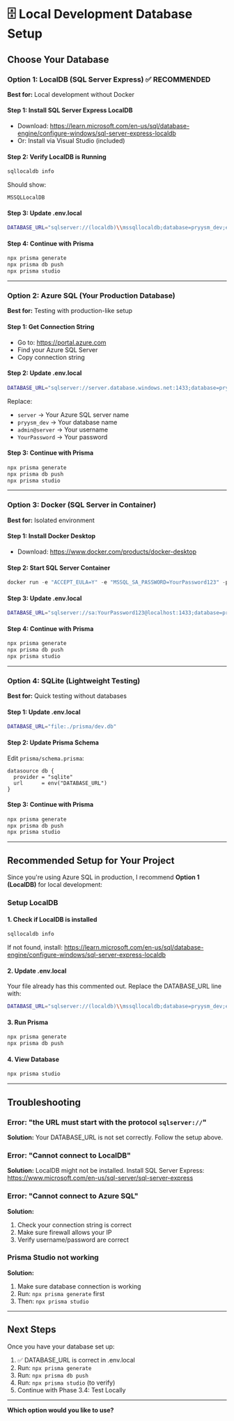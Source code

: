 # 🗄️ Local Development Database Setup

## Choose Your Database

### Option 1: LocalDB (SQL Server Express) ✅ RECOMMENDED
**Best for:** Local development without Docker

#### Step 1: Install SQL Server Express LocalDB
- Download: https://learn.microsoft.com/en-us/sql/database-engine/configure-windows/sql-server-express-localdb
- Or: Install via Visual Studio (included)

#### Step 2: Verify LocalDB is Running
```powershell
sqllocaldb info
```

Should show:
```
MSSQLLocalDB
```

#### Step 3: Update .env.local
```bash
DATABASE_URL="sqlserver://(localdb)\\mssqllocaldb;database=pryysm_dev;encrypt=true;trustServerCertificate=true;"
```

#### Step 4: Continue with Prisma
```bash
npx prisma generate
npx prisma db push
npx prisma studio
```

---

### Option 2: Azure SQL (Your Production Database)
**Best for:** Testing with production-like setup

#### Step 1: Get Connection String
- Go to: https://portal.azure.com
- Find your Azure SQL Server
- Copy connection string

#### Step 2: Update .env.local
```bash
DATABASE_URL="sqlserver://server.database.windows.net:1433;database=pryysm_dev;user=admin@server;password=YourPassword;encrypt=true;trustServerCertificate=false;connection timeout=30;"
```

Replace:
- `server` → Your Azure SQL server name
- `pryysm_dev` → Your database name
- `admin@server` → Your username
- `YourPassword` → Your password

#### Step 3: Continue with Prisma
```bash
npx prisma generate
npx prisma db push
npx prisma studio
```

---

### Option 3: Docker (SQL Server in Container)
**Best for:** Isolated environment

#### Step 1: Install Docker Desktop
- Download: https://www.docker.com/products/docker-desktop

#### Step 2: Start SQL Server Container
```powershell
docker run -e "ACCEPT_EULA=Y" -e "MSSQL_SA_PASSWORD=YourPassword123" -p 1433:1433 -d mcr.microsoft.com/mssql/server:latest
```

#### Step 3: Update .env.local
```bash
DATABASE_URL="sqlserver://sa:YourPassword123@localhost:1433;database=pryysm_dev;encrypt=true;trustServerCertificate=true;"
```

#### Step 4: Continue with Prisma
```bash
npx prisma generate
npx prisma db push
npx prisma studio
```

---

### Option 4: SQLite (Lightweight Testing)
**Best for:** Quick testing without databases

#### Step 1: Update .env.local
```bash
DATABASE_URL="file:./prisma/dev.db"
```

#### Step 2: Update Prisma Schema
Edit `prisma/schema.prisma`:
```prisma
datasource db {
  provider = "sqlite"
  url      = env("DATABASE_URL")
}
```

#### Step 3: Continue with Prisma
```bash
npx prisma generate
npx prisma db push
npx prisma studio
```

---

## Recommended Setup for Your Project

Since you're using Azure SQL in production, I recommend **Option 1 (LocalDB)** for local development:

### Setup LocalDB

#### 1. Check if LocalDB is installed
```powershell
sqllocaldb info
```

If not found, install: https://learn.microsoft.com/en-us/sql/database-engine/configure-windows/sql-server-express-localdb

#### 2. Update .env.local
Your file already has this commented out. Replace the DATABASE_URL line with:

```bash
DATABASE_URL="sqlserver://(localdb)\\mssqllocaldb;database=pryysm_dev;encrypt=true;trustServerCertificate=true;"
```

#### 3. Run Prisma
```bash
npx prisma generate
npx prisma db push
```

#### 4. View Database
```bash
npx prisma studio
```

---

## Troubleshooting

### Error: "the URL must start with the protocol `sqlserver://`"
**Solution:** Your DATABASE_URL is not set correctly. Follow the setup above.

### Error: "Cannot connect to LocalDB"
**Solution:** LocalDB might not be installed. Install SQL Server Express: https://www.microsoft.com/en-us/sql-server/sql-server-express

### Error: "Cannot connect to Azure SQL"
**Solution:** 
1. Check your connection string is correct
2. Make sure firewall allows your IP
3. Verify username/password are correct

### Prisma Studio not working
**Solution:** 
1. Make sure database connection is working
2. Run: `npx prisma generate` first
3. Then: `npx prisma studio`

---

## Next Steps

Once you have your database set up:

1. ✅ DATABASE_URL is correct in .env.local
2. Run: `npx prisma generate`
3. Run: `npx prisma db push`
4. Run: `npx prisma studio` (to verify)
5. Continue with Phase 3.4: Test Locally

---

**Which option would you like to use?**
